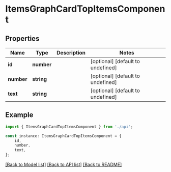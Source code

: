 # ItemsGraphCardTopItemsComponent


## Properties

Name | Type | Description | Notes
------------ | ------------- | ------------- | -------------
**id** | **number** |  | [optional] [default to undefined]
**number** | **string** |  | [optional] [default to undefined]
**text** | **string** |  | [optional] [default to undefined]

## Example

```typescript
import { ItemsGraphCardTopItemsComponent } from './api';

const instance: ItemsGraphCardTopItemsComponent = {
    id,
    number,
    text,
};
```

[[Back to Model list]](../README.md#documentation-for-models) [[Back to API list]](../README.md#documentation-for-api-endpoints) [[Back to README]](../README.md)
